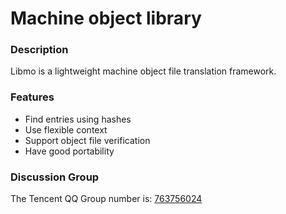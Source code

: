 # Machine object library

### Description

Libmo is a lightweight machine object file translation framework.

### Features

- Find entries using hashes
- Use flexible context
- Support object file verification
- Have good portability

### Discussion Group

The Tencent QQ Group number is: [763756024](https://jq.qq.com/?_wv=1027&k=UhogIfXA)


